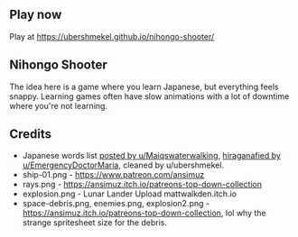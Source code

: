 ## Play now

Play at https://ubershmekel.github.io/nihongo-shooter/

## Nihongo Shooter

The idea here is a game where you learn Japanese, but everything feels snappy.
Learning games often have slow animations with a lot of downtime where you're
not learning.

## Credits

* Japanese words list [posted by u/Maiqswaterwalking](https://www.reddit.com/r/japanese/comments/g87bn7/top_1000_japanese_words_kanji_romaji_english/), [hiraganafied by u/EmergencyDoctorMaria](https://pastebin.com/3BgbvHfT), cleaned by u/ubershmekel.
* ship-01.png - https://www.patreon.com/ansimuz
* rays.png - https://ansimuz.itch.io/patreons-top-down-collection
* explosion.png - Lunar Lander Upload mattwalkden.itch.io
* space-debris.png, enemies.png, explosion2.png - https://ansimuz.itch.io/patreons-top-down-collection, lol why the strange spritesheet size for the debris.
